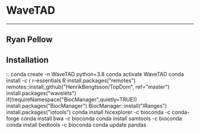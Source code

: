 WaveTAD
========

----

## Ryan Pellow ##

Installation
------------

::
	conda create -n WaveTAD python=3.8
	conda activate WaveTAD
	conda install -c r r-essentials
	R
	install.packages("remotes")
	remotes::install_github("HenrikBengtsson/TopDom", ref="master")
	install.packages("wavelets")
	if(!requireNamespace("BiocManager",quietly=TRUE))
		install.packages("BiocManager")
	BiocManager::install("IRanges")
	install.packages("iotools")
	conda install hicexplorer -c bioconda -c conda-forge
	conda install bwa -c bioconda
	conda install samtools -c bioconda
	conda install bedtools -c bioconda
	conda update pandas

